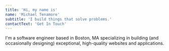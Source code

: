 ```yaml
---
title: 'Hi, my name is'
name: 'Michael Tenamore'
subtitle: 'I build things that solve problems.'
contactText: 'Get In Touch'
---
```


I'm a software engineer based in Boston, MA specializing in building (and occasionally designing) exceptional, high-quality websites and applications.
